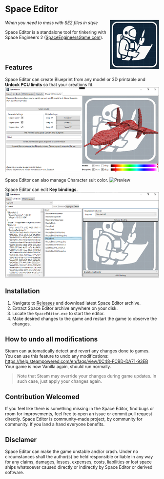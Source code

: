 

# Space Editor
<img align="right" width="160px" height="160px" src="Resources/SpaceEditor.png">

*When you need to mess with SE2 files in style*



Space Editor is a standalone tool for tinkering with Space Engineers 2  ([SpaceEngineersGame.com](https://2.spaceengineersgame.com/)). 

<br />
<br />

## Features
Space Editor can create Blueprint from any model or 3D printable and **Unlock PCU limits** so that your creations fit.
![Preview](Resources/BlueprintGenerator.png)

Space Editor can also manage Character suit color.
![Preview](Resources/CharacterEditorPreview.gif)

Space Editor can edit **Key bindings**.
![Preview](Resources/Preview.png)



## Installation
1) Navigate to [Releases](https://github.com/InflexCZE/SpaceEditor/releases) and download latest Space Editor archive.
2) Extract Space Editor archive anywhere on your disk.
3) Locate the `SpaceEditor.exe` to start the editor.
4) Make desired changes to the game and restart the game to observe the changes.


## How to undo all modifications
Steam can automatically detect and revert any changes done to games. <br />
You can use this feature to undo any modifications: https://help.steampowered.com/en/faqs/view/0C48-FCBD-DA71-93EB <br />
Your game is now Vanilla again, should run normally.

> Note that Steam may override your changes during game updates. In such case, just apply your changes again.


## Contribution Welcomed
If you feel like there is something missing in the Space Editor, find bugs or room for improvements, feel free to open an issue or commit pull request directly.
Space Editor is community-made project, by community for community.
If you land a hand everyone benefits.

## Disclamer
Space Editor can make the game unstable and/or crash.
Under no circumstances shall the author(s) be held responsible or liable in any way for any claims, damages, losses, expenses, costs, liabilities or lost space ships whatsoever caused directly or indirectly by Space Editor or derived software.

